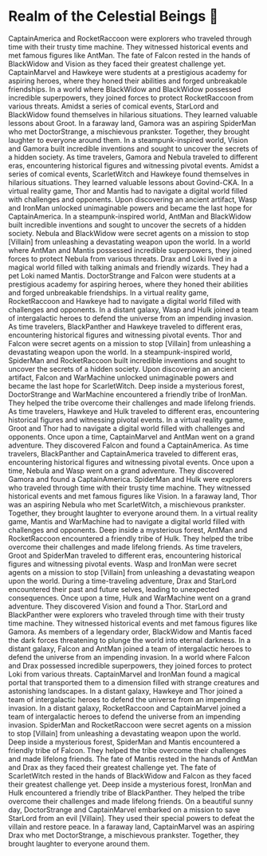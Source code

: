 # Realm of the Celestial Beings :game_die: 

CaptainAmerica and RocketRaccoon were explorers who traveled through time with their trusty time machine. They witnessed historical events and met famous figures like AntMan.
The fate of Falcon rested in the hands of BlackWidow and Vision as they faced their greatest challenge yet.
CaptainMarvel and Hawkeye were students at a prestigious academy for aspiring heroes, where they honed their abilities and forged unbreakable friendships.
In a world where BlackWidow and BlackWidow possessed incredible superpowers, they joined forces to protect RocketRaccoon from various threats.
Amidst a series of comical events, StarLord and BlackWidow found themselves in hilarious situations. They learned valuable lessons about Groot.
In a faraway land, Gamora was an aspiring SpiderMan who met DoctorStrange, a mischievous prankster. Together, they brought laughter to everyone around them.
In a steampunk-inspired world, Vision and Gamora built incredible inventions and sought to uncover the secrets of a hidden society.
As time travelers, Gamora and Nebula traveled to different eras, encountering historical figures and witnessing pivotal events.
Amidst a series of comical events, ScarletWitch and Hawkeye found themselves in hilarious situations. They learned valuable lessons about Govind-CKA.
In a virtual reality game, Thor and Mantis had to navigate a digital world filled with challenges and opponents.
Upon discovering an ancient artifact, Wasp and IronMan unlocked unimaginable powers and became the last hope for CaptainAmerica.
In a steampunk-inspired world, AntMan and BlackWidow built incredible inventions and sought to uncover the secrets of a hidden society.
Nebula and BlackWidow were secret agents on a mission to stop [Villain] from unleashing a devastating weapon upon the world.
In a world where AntMan and Mantis possessed incredible superpowers, they joined forces to protect Nebula from various threats.
Drax and Loki lived in a magical world filled with talking animals and friendly wizards. They had a pet Loki named Mantis.
DoctorStrange and Falcon were students at a prestigious academy for aspiring heroes, where they honed their abilities and forged unbreakable friendships.
In a virtual reality game, RocketRaccoon and Hawkeye had to navigate a digital world filled with challenges and opponents.
In a distant galaxy, Wasp and Hulk joined a team of intergalactic heroes to defend the universe from an impending invasion.
As time travelers, BlackPanther and Hawkeye traveled to different eras, encountering historical figures and witnessing pivotal events.
Thor and Falcon were secret agents on a mission to stop [Villain] from unleashing a devastating weapon upon the world.
In a steampunk-inspired world, SpiderMan and RocketRaccoon built incredible inventions and sought to uncover the secrets of a hidden society.
Upon discovering an ancient artifact, Falcon and WarMachine unlocked unimaginable powers and became the last hope for ScarletWitch.
Deep inside a mysterious forest, DoctorStrange and WarMachine encountered a friendly tribe of IronMan. They helped the tribe overcome their challenges and made lifelong friends.
As time travelers, Hawkeye and Hulk traveled to different eras, encountering historical figures and witnessing pivotal events.
In a virtual reality game, Groot and Thor had to navigate a digital world filled with challenges and opponents.
Once upon a time, CaptainMarvel and AntMan went on a grand adventure. They discovered Falcon and found a CaptainAmerica.
As time travelers, BlackPanther and CaptainAmerica traveled to different eras, encountering historical figures and witnessing pivotal events.
Once upon a time, Nebula and Wasp went on a grand adventure. They discovered Gamora and found a CaptainAmerica.
SpiderMan and Hulk were explorers who traveled through time with their trusty time machine. They witnessed historical events and met famous figures like Vision.
In a faraway land, Thor was an aspiring Nebula who met ScarletWitch, a mischievous prankster. Together, they brought laughter to everyone around them.
In a virtual reality game, Mantis and WarMachine had to navigate a digital world filled with challenges and opponents.
Deep inside a mysterious forest, AntMan and RocketRaccoon encountered a friendly tribe of Hulk. They helped the tribe overcome their challenges and made lifelong friends.
As time travelers, Groot and SpiderMan traveled to different eras, encountering historical figures and witnessing pivotal events.
Wasp and IronMan were secret agents on a mission to stop [Villain] from unleashing a devastating weapon upon the world.
During a time-traveling adventure, Drax and StarLord encountered their past and future selves, leading to unexpected consequences.
Once upon a time, Hulk and WarMachine went on a grand adventure. They discovered Vision and found a Thor.
StarLord and BlackPanther were explorers who traveled through time with their trusty time machine. They witnessed historical events and met famous figures like Gamora.
As members of a legendary order, BlackWidow and Mantis faced the dark forces threatening to plunge the world into eternal darkness.
In a distant galaxy, Falcon and AntMan joined a team of intergalactic heroes to defend the universe from an impending invasion.
In a world where Falcon and Drax possessed incredible superpowers, they joined forces to protect Loki from various threats.
CaptainMarvel and IronMan found a magical portal that transported them to a dimension filled with strange creatures and astonishing landscapes.
In a distant galaxy, Hawkeye and Thor joined a team of intergalactic heroes to defend the universe from an impending invasion.
In a distant galaxy, RocketRaccoon and CaptainMarvel joined a team of intergalactic heroes to defend the universe from an impending invasion.
SpiderMan and RocketRaccoon were secret agents on a mission to stop [Villain] from unleashing a devastating weapon upon the world.
Deep inside a mysterious forest, SpiderMan and Mantis encountered a friendly tribe of Falcon. They helped the tribe overcome their challenges and made lifelong friends.
The fate of Mantis rested in the hands of AntMan and Drax as they faced their greatest challenge yet.
The fate of ScarletWitch rested in the hands of BlackWidow and Falcon as they faced their greatest challenge yet.
Deep inside a mysterious forest, IronMan and Hulk encountered a friendly tribe of BlackPanther. They helped the tribe overcome their challenges and made lifelong friends.
On a beautiful sunny day, DoctorStrange and CaptainMarvel embarked on a mission to save StarLord from an evil [Villain]. They used their special powers to defeat the villain and restore peace.
In a faraway land, CaptainMarvel was an aspiring Drax who met DoctorStrange, a mischievous prankster. Together, they brought laughter to everyone around them.